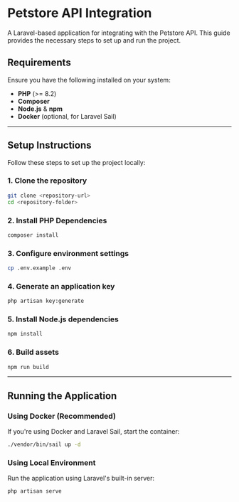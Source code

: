 # Petstore API Integration

A Laravel-based application for integrating with the Petstore API. This guide provides the necessary steps to set up and run the project.

## Requirements
Ensure you have the following installed on your system:
- **PHP** (>= 8.2)
- **Composer**
- **Node.js** & **npm**
- **Docker** (optional, for Laravel Sail)

---

## Setup Instructions

Follow these steps to set up the project locally:

### 1. Clone the repository
```bash
git clone <repository-url>
cd <repository-folder>
```

### 2. Install PHP Dependencies
```bash
composer install
```

### 3. Configure environment settings
```bash
cp .env.example .env
```

### 4. Generate an application key
```bash
php artisan key:generate
```

### 5. Install Node.js dependencies
```bash
npm install
```

### 6. Build assets
```bash
npm run build
```

---

## Running the Application

### Using Docker (Recommended)
If you're using Docker and Laravel Sail, start the container:
```bash
./vendor/bin/sail up -d
```

### Using Local Environment
Run the application using Laravel's built-in server:
```bash
php artisan serve
```
